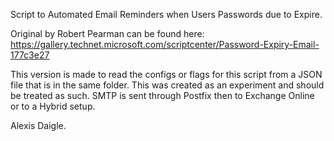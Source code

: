  Script to Automated Email Reminders when Users Passwords due to Expire. 
 
   Original by Robert Pearman can be found here: https://gallery.technet.microsoft.com/scriptcenter/Password-Expiry-Email-177c3e27
   
   This version is made to read the configs or flags for this script from a JSON file that is in the same folder. This was created as an experiment and should be treated as such. SMTP is sent through Postfix then to Exchange Online or to a Hybrid setup.
   
   
   Alexis Daigle.
